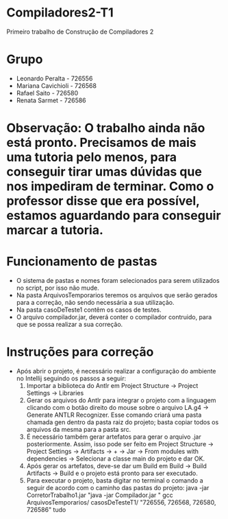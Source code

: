 # Compiladores2-T1
Primeiro trabalho de Construção de Compiladores 2

# Grupo
* Leonardo Peralta - 726556
* Mariana Cavichioli - 726568
* Rafael Saito - 726580
* Renata Sarmet - 726586

# Observação: O trabalho ainda não está pronto. Precisamos de mais uma tutoria pelo menos, para conseguir tirar umas dúvidas que nos impediram de terminar. Como o professor disse que era possível, estamos aguardando para conseguir marcar a tutoria.

# Funcionamento de pastas
* O sistema de pastas e nomes foram selecionados para serem utilizados no script, por isso não mude.
* Na pasta ArquivosTemporarios teremos os arquivos que serão gerados para a correção, não sendo necessária a sua utilização.
* Na pasta casoDeTeste1 contêm os casos de testes.
* O arquivo compilador.jar, deverá conter o compilador contruido, para que se possa realizar a sua correção.


# Instruções para correção 
* Após abrir o projeto, é necessário realizar a configuração do ambiente no Intellij seguindo os passos a seguir:
    1. Importar a biblioteca do Antlr em Project Structure -> Project Settings -> Libraries
    2. Gerar os arquivos do Antlr para integrar o projeto com a linguagem clicando com o botão direito do mouse sobre o arquivo LA.g4 -> Generate ANTLR Recognizer. Esse comando criará uma pasta chamada gen dentro da pasta raiz do projeto; basta copiar todos os arquivos da mesma para a pasta src.
    3. É necessário também gerar artefatos para gerar o arquivo .jar posteriormente. Assim, isso pode ser feito em Project Structure -> Project Settings -> Artifacts -> + -> Jar -> From modules with dependencies -> Selecionar a classe main do projeto e dar OK.
    4. Após gerar os artefatos, deve-se dar um Build em Build -> Build Artifacts -> Build e o projeto está pronto para ser executado.
    5. Para executar o projeto, basta digitar no terminal o comando a seguir de acordo com o caminho das pastas do projeto: 
        java -jar CorretorTrabalho1.jar  "java -jar Compilador.jar " gcc ArquivosTemporarios/ casosDeTesteT1/  "726556, 726568, 726580, 726586" tudo 
    
